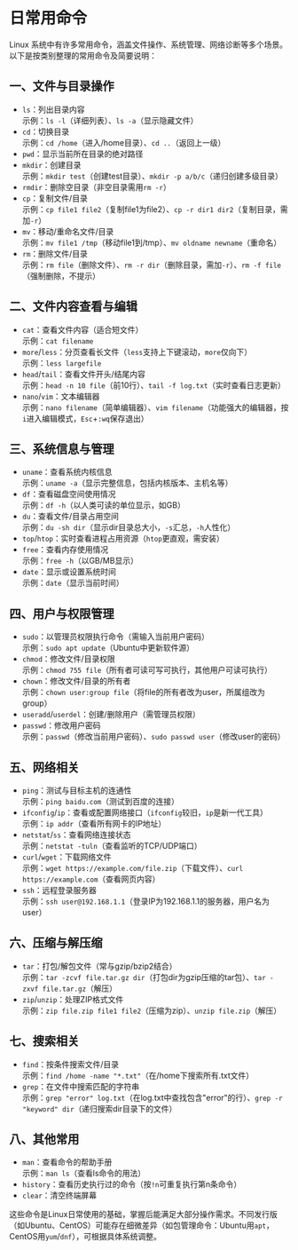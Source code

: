 # 日常用命令

Linux 系统中有许多常用命令，涵盖文件操作、系统管理、网络诊断等多个场景。以下是按类别整理的常用命令及简要说明：

## **一、文件与目录操作**

- `ls`：列出目录内容  
  示例：`ls -l`（详细列表）、`ls -a`（显示隐藏文件）
- `cd`：切换目录  
  示例：`cd /home`（进入/home目录）、`cd ..`（返回上一级）
- `pwd`：显示当前所在目录的绝对路径
- `mkdir`：创建目录  
  示例：`mkdir test`（创建test目录）、`mkdir -p a/b/c`（递归创建多级目录）
- `rmdir`：删除空目录（非空目录需用`rm -r`）
- `cp`：复制文件/目录  
  示例：`cp file1 file2`（复制file1为file2）、`cp -r dir1 dir2`（复制目录，需加`-r`）
- `mv`：移动/重命名文件/目录  
  示例：`mv file1 /tmp`（移动file1到/tmp）、`mv oldname newname`（重命名）
- `rm`：删除文件/目录  
  示例：`rm file`（删除文件）、`rm -r dir`（删除目录，需加`-r`）、`rm -f file`（强制删除，不提示）

## **二、文件内容查看与编辑**

- `cat`：查看文件内容（适合短文件）  
  示例：`cat filename`
- `more`/`less`：分页查看长文件（`less`支持上下键滚动，`more`仅向下）  
  示例：`less largefile`
- `head`/`tail`：查看文件开头/结尾内容  
  示例：`head -n 10 file`（前10行）、`tail -f log.txt`（实时查看日志更新）
- `nano`/`vim`：文本编辑器  
  示例：`nano filename`（简单编辑器）、`vim filename`（功能强大的编辑器，按`i`进入编辑模式，`Esc`+`:wq`保存退出）

## **三、系统信息与管理**

- `uname`：查看系统内核信息  
  示例：`uname -a`（显示完整信息，包括内核版本、主机名等）
- `df`：查看磁盘空间使用情况  
  示例：`df -h`（以人类可读的单位显示，如GB）
- `du`：查看文件/目录占用空间  
  示例：`du -sh dir`（显示dir目录总大小，`-s`汇总，`-h`人性化）
- `top`/`htop`：实时查看进程占用资源（`htop`更直观，需安装）
- `free`：查看内存使用情况  
  示例：`free -h`（以GB/MB显示）
- `date`：显示或设置系统时间  
  示例：`date`（显示当前时间）

## **四、用户与权限管理**

- `sudo`：以管理员权限执行命令（需输入当前用户密码）  
  示例：`sudo apt update`（Ubuntu中更新软件源）
- `chmod`：修改文件/目录权限  
  示例：`chmod 755 file`（所有者可读可写可执行，其他用户可读可执行）
- `chown`：修改文件/目录的所有者  
  示例：`chown user:group file`（将file的所有者改为user，所属组改为group）
- `useradd`/`userdel`：创建/删除用户（需管理员权限）
- `passwd`：修改用户密码  
  示例：`passwd`（修改当前用户密码）、`sudo passwd user`（修改user的密码）

## **五、网络相关**

- `ping`：测试与目标主机的连通性  
  示例：`ping baidu.com`（测试到百度的连接）
- `ifconfig`/`ip`：查看或配置网络接口（`ifconfig`较旧，`ip`是新一代工具）  
  示例：`ip addr`（查看所有网卡的IP地址）
- `netstat`/`ss`：查看网络连接状态  
  示例：`netstat -tuln`（查看监听的TCP/UDP端口）
- `curl`/`wget`：下载网络文件  
  示例：`wget https://example.com/file.zip`（下载文件）、`curl https://example.com`（查看网页内容）
- `ssh`：远程登录服务器  
  示例：`ssh user@192.168.1.1`（登录IP为192.168.1.1的服务器，用户名为user）

## **六、压缩与解压缩**

- `tar`：打包/解包文件（常与gzip/bzip2结合）  
  示例：`tar -zcvf file.tar.gz dir`（打包dir为gzip压缩的tar包）、`tar -zxvf file.tar.gz`（解压）
- `zip`/`unzip`：处理ZIP格式文件  
  示例：`zip file.zip file1 file2`（压缩为zip）、`unzip file.zip`（解压）

## **七、搜索相关**

- `find`：按条件搜索文件/目录  
  示例：`find /home -name "*.txt"`（在/home下搜索所有.txt文件）
- `grep`：在文件中搜索匹配的字符串  
  示例：`grep "error" log.txt`（在log.txt中查找包含"error"的行）、`grep -r "keyword" dir`（递归搜索dir目录下的文件）

## **八、其他常用**

- `man`：查看命令的帮助手册  
  示例：`man ls`（查看ls命令的用法）
- `history`：查看历史执行过的命令（按`!n`可重复执行第n条命令）
- `clear`：清空终端屏幕

这些命令是Linux日常使用的基础，掌握后能满足大部分操作需求。不同发行版（如Ubuntu、CentOS）可能存在细微差异（如包管理命令：Ubuntu用`apt`，CentOS用`yum`/`dnf`），可根据具体系统调整。
